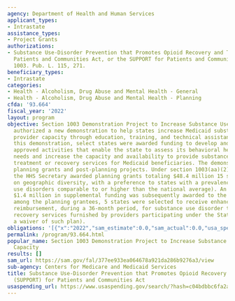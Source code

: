 ```yaml
---
agency: Department of Health and Human Services
applicant_types:
- Intrastate
assistance_types:
- Project Grants
authorizations:
- Substance Use-Disorder Prevention that Promotes Opioid Recovery and Treatment for
  Patients and Communities Act, or the SUPPORT for Patients and Communities Act, Section
  1003. Pub. L. 115, 271.
beneficiary_types:
- Intrastate
categories:
- Health - Alcoholism, Drug Abuse and Mental Health - General
- Health - Alcoholism, Drug Abuse and Mental Health - Planning
cfda: '93.664'
fiscal_year: '2022'
layout: program
objective: Section 1003 Demonstration Project to Increase Substance Use Provider Capacity
  authorized a new demonstration to help states increase Medicaid substance use disorder
  provider capacity through education, training, and technical assistance. Through
  this demonstration, select states were awarded funding to develop and carry out
  approved activities that enable the state to assess its behavioral health treatment
  needs and increase the capacity and availability to provide substance use disorder
  treatment or recovery services for Medicaid beneficiaries. The demonstration includes
  planning grants and post-planning projects. Under section 1003(aa)(2)(A) (I-IV)),
  the HHS Secretary awarded planning grants totaling $48.4 million 15 states (based
  on geographic diversity, with a preference to states with a prevalence of opioid
  use disorders comparable to or higher than the national average). An additional
  $1.4 million in supplemental funding was subsequently awarded to the planning grantees.  From
  among the planning grantees, 5 states were selected to receive enhanced federal
  reimbursement, during a 36-month period, for substance use disorder treatment or
  recovery services furnished by providers participating under the State plan (or
  a waiver of such plan).
obligations: '[{"x":"2022","sam_estimate":0.0,"sam_actual":0.0,"usa_spending_actual":-760016.43},{"x":"2023","sam_estimate":0.0,"sam_actual":0.0,"usa_spending_actual":-1927813.94},{"x":"2024","sam_estimate":0.0,"sam_actual":0.0,"usa_spending_actual":0.0}]'
permalink: /program/93.664.html
popular_name: Section 1003 Demonstration Project to Increase Substance Use Provider
  Capacity
results: []
sam_url: https://sam.gov/fal/377ee933ea064678a921da286b9276a3/view
sub-agency: Centers for Medicare and Medicaid Services
title: Substance Use-Disorder Prevention that Promotes Opioid Recovery and Treatment
  (SUPPORT) for Patients and Communities Act
usaspending_url: https://www.usaspending.gov/search/?hash=c04bdbbc6fa2acd3e11d36b9f155cb0a
---
```

